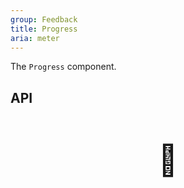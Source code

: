 ```yaml
---
group: Feedback
title: Progress
aria: meter
---
```


The `Progress` component.

## API

<div style="padding: 40px 0;font-size: 48px; text-align: center;">🚧</div>
